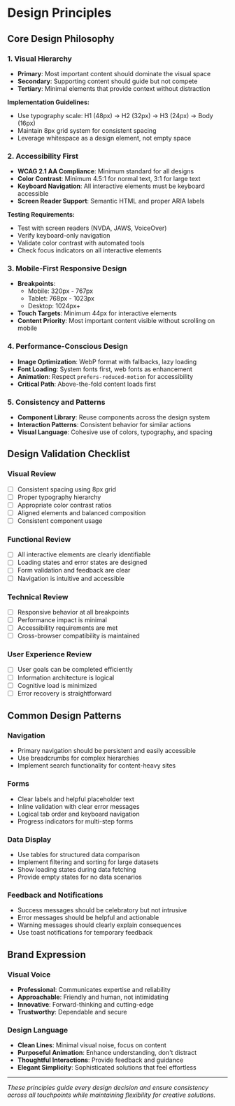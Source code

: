 # Design Principles

## Core Design Philosophy

### 1. Visual Hierarchy
- **Primary**: Most important content should dominate the visual space
- **Secondary**: Supporting content should guide but not compete
- **Tertiary**: Minimal elements that provide context without distraction

**Implementation Guidelines:**
- Use typography scale: H1 (48px) → H2 (32px) → H3 (24px) → Body (16px)
- Maintain 8px grid system for consistent spacing
- Leverage whitespace as a design element, not empty space

### 2. Accessibility First
- **WCAG 2.1 AA Compliance**: Minimum standard for all designs
- **Color Contrast**: Minimum 4.5:1 for normal text, 3:1 for large text
- **Keyboard Navigation**: All interactive elements must be keyboard accessible
- **Screen Reader Support**: Semantic HTML and proper ARIA labels

**Testing Requirements:**
- Test with screen readers (NVDA, JAWS, VoiceOver)
- Verify keyboard-only navigation
- Validate color contrast with automated tools
- Check focus indicators on all interactive elements

### 3. Mobile-First Responsive Design
- **Breakpoints**:
  - Mobile: 320px - 767px
  - Tablet: 768px - 1023px
  - Desktop: 1024px+
- **Touch Targets**: Minimum 44px for interactive elements
- **Content Priority**: Most important content visible without scrolling on mobile

### 4. Performance-Conscious Design
- **Image Optimization**: WebP format with fallbacks, lazy loading
- **Font Loading**: System fonts first, web fonts as enhancement
- **Animation**: Respect `prefers-reduced-motion` for accessibility
- **Critical Path**: Above-the-fold content loads first

### 5. Consistency and Patterns
- **Component Library**: Reuse components across the design system
- **Interaction Patterns**: Consistent behavior for similar actions
- **Visual Language**: Cohesive use of colors, typography, and spacing

## Design Validation Checklist

### Visual Review
- [ ] Consistent spacing using 8px grid
- [ ] Proper typography hierarchy
- [ ] Appropriate color contrast ratios
- [ ] Aligned elements and balanced composition
- [ ] Consistent component usage

### Functional Review
- [ ] All interactive elements are clearly identifiable
- [ ] Loading states and error states are designed
- [ ] Form validation and feedback are clear
- [ ] Navigation is intuitive and accessible

### Technical Review
- [ ] Responsive behavior at all breakpoints
- [ ] Performance impact is minimal
- [ ] Accessibility requirements are met
- [ ] Cross-browser compatibility is maintained

### User Experience Review
- [ ] User goals can be completed efficiently
- [ ] Information architecture is logical
- [ ] Cognitive load is minimized
- [ ] Error recovery is straightforward

## Common Design Patterns

### Navigation
- Primary navigation should be persistent and easily accessible
- Use breadcrumbs for complex hierarchies
- Implement search functionality for content-heavy sites

### Forms
- Clear labels and helpful placeholder text
- Inline validation with clear error messages
- Logical tab order and keyboard navigation
- Progress indicators for multi-step forms

### Data Display
- Use tables for structured data comparison
- Implement filtering and sorting for large datasets
- Show loading states during data fetching
- Provide empty states for no data scenarios

### Feedback and Notifications
- Success messages should be celebratory but not intrusive
- Error messages should be helpful and actionable
- Warning messages should clearly explain consequences
- Use toast notifications for temporary feedback

## Brand Expression

### Visual Voice
- **Professional**: Communicates expertise and reliability
- **Approachable**: Friendly and human, not intimidating
- **Innovative**: Forward-thinking and cutting-edge
- **Trustworthy**: Dependable and secure

### Design Language
- **Clean Lines**: Minimal visual noise, focus on content
- **Purposeful Animation**: Enhance understanding, don't distract
- **Thoughtful Interactions**: Provide feedback and guidance
- **Elegant Simplicity**: Sophisticated solutions that feel effortless

---

*These principles guide every design decision and ensure consistency across all touchpoints while maintaining flexibility for creative solutions.*